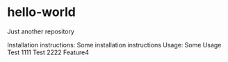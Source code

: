 # hello-world
Just another repository

Installation instructions:
Some installation instructions
Usage:
Some Usage
Test 1111
Test 2222
Feature4
